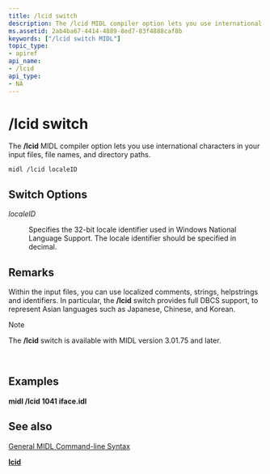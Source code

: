 ```yaml
---
title: /lcid switch
description: The /lcid MIDL compiler option lets you use international characters in your input files, file names, and directory paths.
ms.assetid: 2ab4ba67-4414-4889-8ed7-83f4888caf8b
keywords: ["/lcid switch MIDL"]
topic_type:
- apiref
api_name:
- /lcid
api_type:
- NA
---
```


# /lcid switch

The **/lcid** MIDL compiler option lets you use international characters in your input files, file names, and directory paths.

``` syntax
midl /lcid localeID
```

## Switch Options

<dl> <dt>

*localeID* 
</dt> <dd>

Specifies the 32-bit locale identifier used in Windows National Language Support. The locale identifier should be specified in decimal.

</dd> </dl>

## Remarks

Within the input files, you can use localized comments, strings, helpstrings and identifiers. In particular, the **/lcid** switch provides full DBCS support, to represent Asian languages such as Japanese, Chinese, and Korean.

> [!Note]  
> The **/lcid** switch is available with MIDL version 3.01.75 and later.

 

## Examples

**midl /lcid 1041 iface.idl**

## See also

<dl> <dt>

[General MIDL Command-line Syntax](general-midl-command-line-syntax.md)
</dt> <dt>

[**lcid**](lcid.md)
</dt> </dl>

 

 




